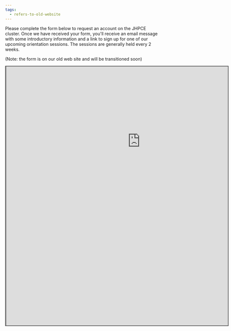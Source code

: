 ```yaml
---
tags:
  - refers-to-old-website
---
```

Please complete the form below to request an account on the JHPCE cluster. Once we have received
your form, you'll receive an email message with some introductory information and a link to
sign up for one of our upcoming orientation sessions.  The sessions are generally held every 2 weeks.

(Note: the form is on our old web site and will be transitioned soon)
<div style="position: static; overflow: hidden; border: solid 2px #555; width:720px; height:840px;">
<div style="overflow: hidden; margin-top: -360px; margin-right: -600px; margin-bottom: -360px;">

<iframe src="https://jhpce.jhu.edu/register/user/" id="main" height="1200" width="865" scrolling="no">
  <p>Your browser does not support iframes.</p>
</iframe>

</div>
</div>

